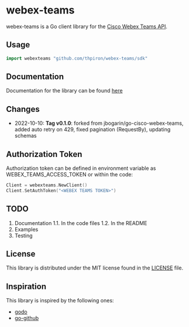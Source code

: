 # webex-teams

webex-teams is a Go client library for the [Cisco Webex Teams API](https://developer.webex.com/index.html).

## Usage

```go
import webexteams "github.com/thpiron/webex-teams/sdk"
```

## Documentation

Documentation for the library can be found [here](https://godoc.org/github.com/thpiron/webex-teams/sdk)

## Changes

- 2022-10-10: **Tag v0.1.0**: forked from jbogarin/go-cisco-webex-teams, added auto retry on 429, fixed pagination (RequestBy), updating schemas

## Authorization Token

Authorization token can be defined in environment variable as WEBEX_TEAMS_ACCESS_TOKEN or within the code:

```go
Client = webexteams.NewClient()
Client.SetAuthToken("<WEBEX TEAMS TOKEN>")
```

## TODO

1. Documentation
   1.1. In the code files
   1.2. In the README
2. Examples
3. Testing

## License

This library is distributed under the MIT license found in the [LICENSE](./LICENSE) file.

## Inspiration

This library is inspired by the following ones:

- [godo](https://github.com/digitalocean/godo)
- [go-github](https://github.com/google/go-github)
